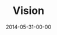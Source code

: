 ---
layout: message
category: message
series: "The New Man"
title: "Vision"
date: 2014-05-31-00-00
message_id: 866
program: "http://s3.amazonaws.com/crossroads-media/documents/05_31-06_01_14Program.pdf"
description: "Brian Tome talks about how the new man has vision."
video: "http://s3.amazonaws.com/crossroads-media/messages/video/thenewman_06.mp4"
video-duration: ":"
yt-embed-url: "//www.youtube.com/embed/uENFIHLQBic"
video-image: "http://s3.amazonaws.com/crossroads-media/images/thenewman_06_still.jpg"
sc-permalink-url: "http://soundcloud.com/crdschurch/vision"
audio: "http://s3.amazonaws.com/crossroads-media/messages/audio/thenewman_06.mp3"
audio-duration: ":"
tag: 
 - program
 - brian-tome
 - crossroads
 - crossroads-church
 - man
 - vision
explicit: false
---